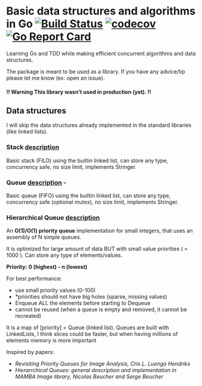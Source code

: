 # Basic data structures and algorithms in Go [![Build Status](https://travis-ci.org/BTooLs/basic-data-and-algorithms.svg?branch=master)](https://travis-ci.org/BTooLs/basic-data-and-algorithms) [![codecov](https://codecov.io/gh/BTooLs/basic-data-and-algorithms/branch/master/graph/badge.svg)](https://codecov.io/gh/BTooLs/basic-data-and-algorithms)[![Go Report Card](https://goreportcard.com/badge/github.com/BTooLs/basic-data-and-algorithms)](https://goreportcard.com/report/github.com/BTooLs/basic-data-and-algorithms)
Learning Go and TDD while making efficient concurrent algorithms and data structures.

The package is meant to be used as a library. If you have any advice/tip please let me know (ex: open an issue).

#### !! Warning This library wasn't used in production (yet). !!

## Data structures
I will skip the data structures already implemented in the standard libraries (like linked lists).

### Stack [description](https://www.tutorialspoint.com/data_structures_algorithms/stack_algorithm.htm)
Basic stack (FILO) using the builtin linked list, can store any type, concurrency safe, no size limit, implements Stringer.

### Queue [description](https://www.tutorialspoint.com/data_structures_algorithms/dsa_queue.htm) - 
Basic queue (FIFO) using the builtin linked list, can store any type, concurrency safe (optional mutex), no size limit, implements Stringer.

### Hierarchical Queue [description](https://www.researchgate.net/figure/261191274_fig1_Figure-1-Simple-queue-a-and-hierarchical-queue-b) 
An **O(1)/O(1) priority queue** implementation for small integers, that uses an assembly of N simple queues.

It is optimized for large amount of data BUT with small value priorities ( < 1000 ). Can store any  type of elements/values.

**Priority: 0 (highest) - n (lowest)**

For best performance:
- use small priority values (0-100)
- *priorities should not have big holes (sparse, missing values)
- Enqueue ALL the elements before starting to Dequeue
- cannot be reused (when a queue is empty and removed, it cannot be recreated)


It is a map of [priority] = Queue (linked list). Queues are built with LinkedLists, I think slices could be faster, but when having millions of elements memory is more important

Inspired by papers:
- *Revisiting Priority Queues for Image Analysis, Cris L. Luengo Hendriks*
- *Hierarrchical Queues: general description and implementation in MAMBA Image library, Nicolas Beucher and Serge Beucher*